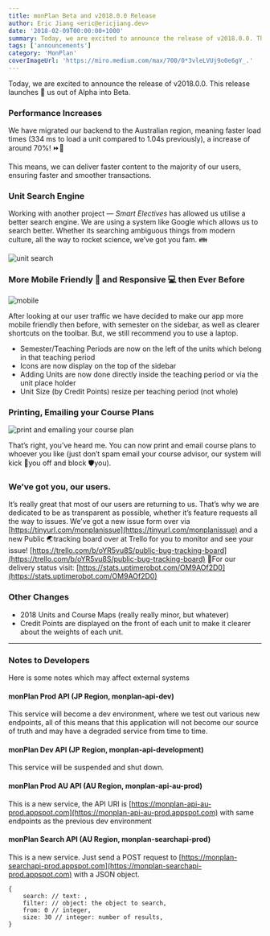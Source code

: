 ```yaml
---
title: monPlan Beta and v2018.0.0 Release
author: Eric Jiang <eric@ericjiang.dev>
date: '2018-02-09T00:00:00+1000'
summary: Today, we are excited to announce the release of v2018.0.0. This release launches 🚀 us out of Alpha into Beta.
tags: ['announcements']
category: 'MonPlan'
coverImageUrl: 'https://miro.medium.com/max/700/0*3vleLVUj9o0e6gY_.'
---
```


Today, we are excited to announce the release of v2018.0.0. This release launches 🚀 us out of Alpha into Beta.

### Performance Increases

We have migrated our backend to the Australian region, meaning faster load times (334 ms to load a unit compared to 1.04s previously), a increase of around 70%! ⏩💯

This means, we can deliver faster content to the majority of our users, ensuring faster and smoother transactions.

### Unit Search Engine

Working with another project — _Smart Electives_ has allowed us utilise a better search engine. We are using a system like Google which allows us to search better. Whether its searching ambiguous things from modern culture, all the way to rocket science, we’ve got you fam. 👪

![unit search](/images/blog/monplan-beta-and-v2018-0-0-release/1_Phk7QLWhtDzCgmjira6MBw.png)

### More Mobile Friendly 📱 and Responsive 💻 then Ever Before

![mobile](/images/blog/monplan-beta-and-v2018-0-0-release/1_Ck_Bg02UAHnubIfyRi3LsA.png)

After looking at our user traffic we have decided to make our app more mobile friendly then before, with semester on the sidebar, as well as clearer shortcuts on the toolbar. But, we still recommend you to use a laptop.

- Semester/Teaching Periods are now on the left of the units which belong in that teaching period
- Icons are now display on the top of the sidebar
- Adding Units are now done directly inside the teaching period or via the unit place holder
- Unit Size (by Credit Points) resize per teaching period (not whole)

### Printing, Emailing your Course Plans

![print and emailing your course plan](/images/blog/monplan-beta-and-v2018-0-0-release/1_rTmleTvN0k7GprbC0fIDSA.png)

That’s right, you’ve heard me. You can now print and email course plans to whoever you like (just don’t spam email your course advisor, our system will kick 👢you off and block 🛡️you).

### We’ve got you, our users.

It’s really great that most of our users are returning to us. That’s why we are dedicated to be as transparent as possible, whether it’s feature requests all the way to issues. We’ve got a new issue form over via [https://tinyurl.com/monplanissue](https://tinyurl.com/monplanissue) and a new Public 🌏tracking board over at Trello for you to monitor and see your issue! [https://trello.com/b/oYR5vu8S/public-bug-tracking-board](https://trello.com/b/oYR5vu8S/public-bug-tracking-board) 🐛For our delivery status visit: [https://stats.uptimerobot.com/OM9AOf2D0](https://stats.uptimerobot.com/OM9AOf2D0)

### Other Changes

- 2018 Units and Course Maps (really really minor, but whatever)
- Credit Points are displayed on the front of each unit to make it clearer about the weights of each unit.

---

### Notes to Developers

Here is some notes which may affect external systems

#### monPlan Prod API (JP Region, monplan-api-dev)

This service will become a dev environment, where we test out various new endpoints, all of this means that this application will not become our source of truth and may have a degraded service from time to time.

#### monPlan Dev API (JP Region, monplan-api-development)

This service will be suspended and shut down.

#### monPlan Prod AU API (AU Region, monplan-api-au-prod)

This is a new service, the API URI is [https://monplan-api-au-prod.appspot.com](https://monplan-api-au-prod.appspot.com) with same endpoints as the previous dev environment

#### monPlan Search API (AU Region, monplan-searchapi-prod)

This is a new service. Just send a POST request to [https://monplan-searchapi-prod.appspot.com](https://monplan-searchapi-prod.appspot.com) with a JSON object.

```
{
    search: // text: ,
    filter: // object: the object to search,
    from: 0 // integer,
    size: 30 // integer: number of results,
}
```
